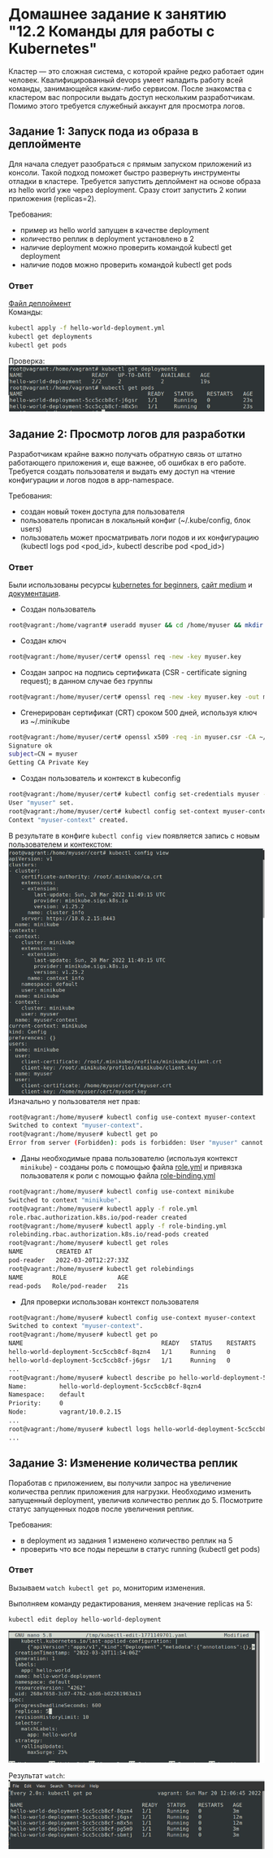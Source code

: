 # Домашнее задание к занятию "12.2 Команды для работы с Kubernetes"
Кластер — это сложная система, с которой крайне редко работает один человек. Квалифицированный devops умеет наладить работу всей команды, занимающейся каким-либо сервисом.
После знакомства с кластером вас попросили выдать доступ нескольким разработчикам. Помимо этого требуется служебный аккаунт для просмотра логов.

## Задание 1: Запуск пода из образа в деплойменте
Для начала следует разобраться с прямым запуском приложений из консоли. Такой подход поможет быстро развернуть инструменты отладки в кластере. 
Требуется запустить деплоймент на основе образа из hello world уже через deployment. Сразу стоит запустить 2 копии приложения (replicas=2). 

Требования:
 * пример из hello world запущен в качестве deployment
 * количество реплик в deployment установлено в 2
 * наличие deployment можно проверить командой kubectl get deployment
 * наличие подов можно проверить командой kubectl get pods

### Ответ
[Файл деплоймент](hello-world-deployment.yml)  
Команды:  
```bash
kubectl apply -f hello-world-deployment.yml
kubectl get deployments
kubectl get pods
```

Проверка:  
![deployment](img/01.png)

## Задание 2: Просмотр логов для разработки
Разработчикам крайне важно получать обратную связь от штатно работающего приложения и, еще важнее, об ошибках в его работе. 
Требуется создать пользователя и выдать ему доступ на чтение конфигурации и логов подов в app-namespace.

Требования: 
 * создан новый токен доступа для пользователя
 * пользователь прописан в локальный конфиг (~/.kube/config, блок users)
 * пользователь может просматривать логи подов и их конфигурацию (kubectl logs pod <pod_id>, kubectl describe pod <pod_id>)

### Ответ
Были использованы ресурсы [kubernetes for beginners](https://github.com/aak74/kubernetes-for-beginners/tree/master/authentication/rbac), 
[сайт medium](https://medium.com/@HoussemDellai/rbac-with-kubernetes-in-minikube-4deed658ea7b) и [документация](https://kubernetes.io/docs/reference/access-authn-authz/rbac/).  

- Создан пользователь  
```bash
root@vagrant:/home/vagrant# useradd myuser && cd /home/myuser && mkdir cert && cd cert
```
- Создан ключ  
```bash
root@vagrant:/home/myuser/cert# openssl req -new -key myuser.key
```
- Создан запрос на подпись сертификата (CSR - certificate signing request); в данном случае без группы
```bash
root@vagrant:/home/myuser/cert# openssl req -new -key myuser.key -out myuser.csr -subj "/CN=myuser"
```
- Сгенерирован сертификат (CRT) сроком 500 дней, используя ключ из ~/.minikube  
```bash
root@vagrant:/home/myuser/cert# openssl x509 -req -in myuser.csr -CA ~/.minikube/ca.crt -CAkey ~/.minikube/ca.key -CAcreateserial -out myuser.crt -days 500
Signature ok
subject=CN = myuser
Getting CA Private Key
```
- Создан пользователь и контекст в kubeconfig  
```bash
root@vagrant:/home/myuser/cert# kubectl config set-credentials myuser --client-certificate=myuser.crt --client-key=myuser.key
User "myuser" set.
root@vagrant:/home/myuser/cert# kubectl config set-context myuser-context --cluster=minikube --user=myuser
Context "myuser-context" created.
```
В результате в конфиге `kubectl config view` появляется запись с новым пользователем и контекстом:  
![Конфиг](img/02-1.png)  
Изначально у пользователя нет прав:  
```bash
root@vagrant:/home/myuser# kubectl config use-context myuser-context
Switched to context "myuser-context".
root@vagrant:/home/myuser# kubectl get po
Error from server (Forbidden): pods is forbidden: User "myuser" cannot list resource "pods" in API group "" in the namespace "default"
```
- Даны необходимые права пользователю (используя контекст `minikube`) - созданы роль с помощью файла [role.yml](role.yml) и привязка пользователя к роли
с помощью файла [role-binding.yml](role-binding.yml)
```bash
root@vagrant:/home/myuser# kubectl config use-context minikube
Switched to context "minikube".
root@vagrant:/home/myuser# kubectl apply -f role.yml
role.rbac.authorization.k8s.io/pod-reader created
root@vagrant:/home/myuser# kubectl apply -f role-binding.yml
rolebinding.rbac.authorization.k8s.io/read-pods created
root@vagrant:/home/myuser# kubectl get roles
NAME         CREATED AT
pod-reader   2022-03-20T12:27:33Z
root@vagrant:/home/myuser# kubectl get rolebindings
NAME        ROLE              AGE
read-pods   Role/pod-reader   21s
```
- Для проверки использован контекст пользователя
```bash
root@vagrant:/home/myuser# kubectl config use-context myuser-context
Switched to context "myuser-context".
root@vagrant:/home/myuser# kubectl get po
NAME                                      READY   STATUS    RESTARTS   AGE
hello-world-deployment-5cc5ccb8cf-8qzn4   1/1     Running   0          27m
hello-world-deployment-5cc5ccb8cf-j6gsr   1/1     Running   0          37m
...
root@vagrant:/home/myuser# kubectl describe po hello-world-deployment-5cc5ccb8cf-8qzn4
Name:         hello-world-deployment-5cc5ccb8cf-8qzn4
Namespace:    default
Priority:     0
Node:         vagrant/10.0.2.15
...
root@vagrant:/home/myuser# kubectl logs hello-world-deployment-5cc5ccb8cf-8qzn4
...
```

## Задание 3: Изменение количества реплик 
Поработав с приложением, вы получили запрос на увеличение количества реплик приложения для нагрузки. Необходимо изменить запущенный deployment, увеличив количество реплик до 5. Посмотрите статус запущенных подов после увеличения реплик. 

Требования:
 * в deployment из задания 1 изменено количество реплик на 5
 * проверить что все поды перешли в статус running (kubectl get pods)
 
### Ответ
Вызываем `watch kubectl get po`, мониторим изменения.  

Выполняем команду редактирования, меняем значение replicas на 5:   
```bash
kubectl edit deploy hello-world-deployment
```

![Скрин](img/03-1.png)

Результат `watch`:  
![Скрин 2](img/03-2.png)